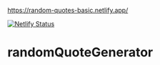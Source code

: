 https://random-quotes-basic.netlify.app/

[![Netlify Status](https://api.netlify.com/api/v1/badges/29de34bf-71ee-4678-88db-c1d342c7b308/deploy-status)](https://app.netlify.com/sites/random-quotes-basic/deploys)

# randomQuoteGenerator
